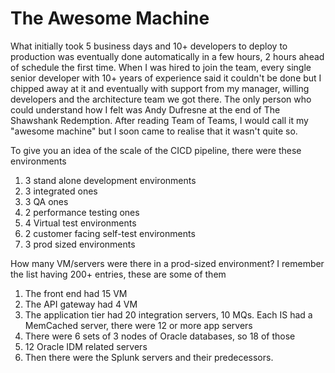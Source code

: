 # The Awesome Machine

What initially took 5 business days and 10+ developers to deploy to production was eventually done automatically in a few hours, 2 hours ahead of schedule the first time. When I was hired to join the team, every single senior developer with 10+ years of experience said it couldn't be done but I chipped away at it and eventually with support from my manager, willing developers and the architecture team we got there. The only person who could understand how I felt was Andy Dufresne at the end of The Shawshank Redemption. After reading Team of Teams, I would call it my "awesome machine" but I soon came to realise that it wasn't quite so.

To give you an idea of the scale of the CICD pipeline, there were these environments
1. 3 stand alone development environments
2. 3 integrated ones
3. 3 QA ones
4. 2 performance testing ones
5. 4 Virtual test environments 
6. 2 customer facing self-test environments
7. 3 prod sized environments

How many VM/servers were there in a prod-sized environment? I remember the list having 200+ entries, these are some of them
1. The front end had 15 VM
2. The API gateway had 4 VM
3. The application tier had 20 integration servers, 10 MQs. Each IS had a MemCached server, there were 12 or more app servers
4. There were 6 sets of 3 nodes of Oracle databases, so 18 of those
5. 12 Oracle IDM related servers
6. Then there were the Splunk servers and their predecessors.